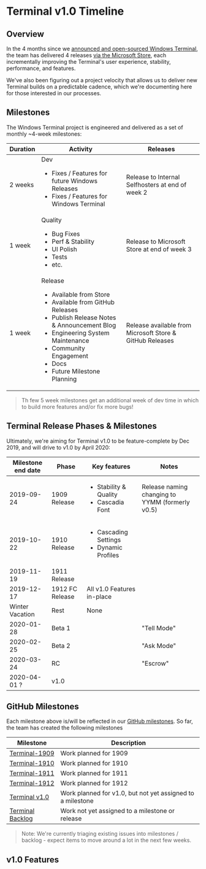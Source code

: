 # Terminal v1.0 Timeline

## Overview

In the 4 months since we [announced and open-sourced Windows Terminal](https://devblogs.microsoft.com/commandline/introducing-windows-terminal/), the team has delivered 4 releases [via the Microsoft Store](https://www.microsoft.com/en-us/p/windows-terminal-preview/9n0dx20hk701), each incrementally improving the Terminal's user experience, stability, performance, and features. 

We've also been figuring out a project velocity that allows us to deliver new Terminal builds on a predictable cadence, which we're documenting here for those interested in our processes.

## Milestones

The Windows Terminal project is engineered and delivered as a set of monthly ~4-week milestones:

| Duration | Activity | Releases |
| --- | --- | --- |
| 2 weeks | Dev <br/> <ul><li>Fixes / Features for future Windows Releases</li><li>Fixes / Features for Windows Terminal</li></ul> |  Release to Internal Selfhosters at end of week 2 |
| 1 week | Quality <br/> <ul><li>Bug Fixes</li><li>Perf & Stability</li><li>UI Polish</li><li>Tests</li><li>etc.</li></ul>| Release to Microsoft Store at end of week 3 |
| 1 week | Release <br/> <ul><li>Available from Store</li><li>Available from GitHub Releases</li><li>Publish Release Notes & Announcement Blog</li><li>Engineering System Maintenance</li><li>Community Engagement</li><li>Docs</li><li>Future Milestone Planning</li></ul> | Release available from Microsoft Store & GitHub Releases |

> Th few 5 week milestones get an additional week of dev time in which to build more features and/or fix more bugs!

## Terminal Release Phases & Milestones
Ultimately, we're aiming for Terminal v1.0 to be feature-complete by Dec 2019, and will drive to v1.0 by April 2020:

| Milestone end date | Phase | Key features | Notes |
| --- | --- | --- | --- |
| 2019-09-24 | 1909 Release | <ul><li>Stability & Quality</li><li>Cascadia Font</li></ul> | Release naming changing to YYMM (formerly v0.5) |
| 2019-10-22 | 1910 Release | <ul><li>Cascading Settings</li><li>Dynamic Profiles</li></ul> | |
| 2019-11-19 | 1911 Release | | |
| 2019-12-17 | 1912 FC Release | All v1.0 Features in-place | |
| Winter Vacation | Rest | None | |
| 2020-01-28 | Beta 1 | | "Tell Mode" |
| 2020-02-25 | Beta 2 | | "Ask Mode" |
| 2020-03-24 | RC | | "Escrow" |
| 2020-04-01 ? | v1.0 | | |


## GitHub Milestones
Each milestone above is/will be reflected in our [GitHub milestones](https://github.com/microsoft/terminal/milestones). So far, the team has created the following milestones

| Milestone | Description | 
| --- | --- |
| [Terminal-1909](https://github.com/microsoft/terminal/milestone/12) | Work planned for 1909 |
| [Terminal-1910](https://github.com/microsoft/terminal/milestone/15) | Work planned for 1910 |
| [Terminal-1911](https://github.com/microsoft/terminal/milestone/16) | Work planned for 1911 |
| [Terminal-1912](https://github.com/microsoft/terminal/milestone/17) | Work planned for 1912 |
| [Terminal v1.0](https://github.com/microsoft/terminal/milestone/6) | Work planned for v1.0, but not yet assigned to a milestone |
| [Terminal Backlog](https://github.com/microsoft/terminal/milestone/7) | Work not yet assigned to a milestone or release |

> Note: We're currently triaging existing issues into milestones / backlog - expect items to move around a lot in the next few weeks.

## v1.0 Features
